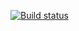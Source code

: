[![Build status](https://ci.appveyor.com/api/projects/status/s4w755a8irutfgbh/branch/main?svg=true)](https://ci.appveyor.com/project/MargaritaIko/ahj-testing/branch/main)
